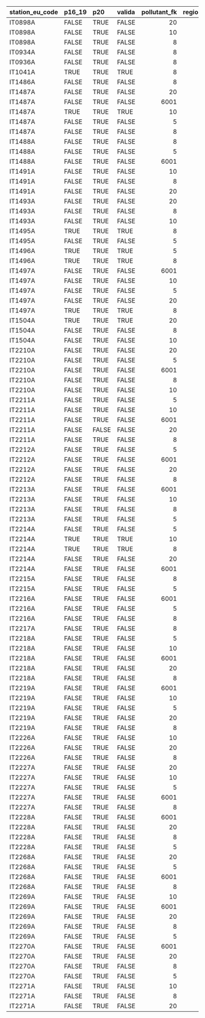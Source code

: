 

|station_eu_code |p16_19 |p20   |valida | pollutant_fk| region_id|regione  |provincia |
|:---------------|:------|:-----|:------|------------:|---------:|:--------|:---------|
|IT0898A         |FALSE  |TRUE  |FALSE  |           20|        15|CAMPANIA |Napoli    |
|IT0898A         |FALSE  |TRUE  |FALSE  |           10|        15|CAMPANIA |Napoli    |
|IT0898A         |FALSE  |TRUE  |FALSE  |            8|        15|CAMPANIA |Napoli    |
|IT0934A         |FALSE  |TRUE  |FALSE  |            8|        15|CAMPANIA |Benevento |
|IT0936A         |FALSE  |TRUE  |FALSE  |            8|        15|CAMPANIA |Avellino  |
|IT1041A         |TRUE   |TRUE  |TRUE   |            8|        15|CAMPANIA |Salerno   |
|IT1486A         |FALSE  |TRUE  |FALSE  |            8|        15|CAMPANIA |Caserta   |
|IT1487A         |FALSE  |TRUE  |FALSE  |           20|        15|CAMPANIA |Caserta   |
|IT1487A         |FALSE  |TRUE  |FALSE  |         6001|        15|CAMPANIA |Caserta   |
|IT1487A         |TRUE   |TRUE  |TRUE   |           10|        15|CAMPANIA |Caserta   |
|IT1487A         |FALSE  |TRUE  |FALSE  |            5|        15|CAMPANIA |Caserta   |
|IT1487A         |FALSE  |TRUE  |FALSE  |            8|        15|CAMPANIA |Caserta   |
|IT1488A         |FALSE  |TRUE  |FALSE  |            8|        15|CAMPANIA |Caserta   |
|IT1488A         |FALSE  |TRUE  |FALSE  |            5|        15|CAMPANIA |Caserta   |
|IT1488A         |FALSE  |TRUE  |FALSE  |         6001|        15|CAMPANIA |Caserta   |
|IT1491A         |FALSE  |TRUE  |FALSE  |           10|        15|CAMPANIA |Napoli    |
|IT1491A         |FALSE  |TRUE  |FALSE  |            8|        15|CAMPANIA |Napoli    |
|IT1491A         |FALSE  |TRUE  |FALSE  |           20|        15|CAMPANIA |Napoli    |
|IT1493A         |FALSE  |TRUE  |FALSE  |           20|        15|CAMPANIA |Napoli    |
|IT1493A         |FALSE  |TRUE  |FALSE  |            8|        15|CAMPANIA |Napoli    |
|IT1493A         |FALSE  |TRUE  |FALSE  |           10|        15|CAMPANIA |Napoli    |
|IT1495A         |TRUE   |TRUE  |TRUE   |            8|        15|CAMPANIA |Napoli    |
|IT1495A         |FALSE  |TRUE  |FALSE  |            5|        15|CAMPANIA |Napoli    |
|IT1496A         |TRUE   |TRUE  |TRUE   |            5|        15|CAMPANIA |Napoli    |
|IT1496A         |TRUE   |TRUE  |TRUE   |            8|        15|CAMPANIA |Napoli    |
|IT1497A         |FALSE  |TRUE  |FALSE  |         6001|        15|CAMPANIA |Napoli    |
|IT1497A         |FALSE  |TRUE  |FALSE  |           10|        15|CAMPANIA |Napoli    |
|IT1497A         |FALSE  |TRUE  |FALSE  |            5|        15|CAMPANIA |Napoli    |
|IT1497A         |FALSE  |TRUE  |FALSE  |           20|        15|CAMPANIA |Napoli    |
|IT1497A         |TRUE   |TRUE  |TRUE   |            8|        15|CAMPANIA |Napoli    |
|IT1504A         |TRUE   |TRUE  |TRUE   |           20|        15|CAMPANIA |Salerno   |
|IT1504A         |FALSE  |TRUE  |FALSE  |            8|        15|CAMPANIA |Salerno   |
|IT1504A         |FALSE  |TRUE  |FALSE  |           10|        15|CAMPANIA |Salerno   |
|IT2210A         |FALSE  |TRUE  |FALSE  |           20|        15|CAMPANIA |Avellino  |
|IT2210A         |FALSE  |TRUE  |FALSE  |            5|        15|CAMPANIA |Avellino  |
|IT2210A         |FALSE  |TRUE  |FALSE  |         6001|        15|CAMPANIA |Avellino  |
|IT2210A         |FALSE  |TRUE  |FALSE  |            8|        15|CAMPANIA |Avellino  |
|IT2210A         |FALSE  |TRUE  |FALSE  |           10|        15|CAMPANIA |Avellino  |
|IT2211A         |FALSE  |TRUE  |FALSE  |            5|        15|CAMPANIA |Napoli    |
|IT2211A         |FALSE  |TRUE  |FALSE  |           10|        15|CAMPANIA |Napoli    |
|IT2211A         |FALSE  |TRUE  |FALSE  |         6001|        15|CAMPANIA |Napoli    |
|IT2211A         |FALSE  |FALSE |FALSE  |           20|        15|CAMPANIA |Napoli    |
|IT2211A         |FALSE  |TRUE  |FALSE  |            8|        15|CAMPANIA |Napoli    |
|IT2212A         |FALSE  |TRUE  |FALSE  |            5|        15|CAMPANIA |Napoli    |
|IT2212A         |FALSE  |TRUE  |FALSE  |         6001|        15|CAMPANIA |Napoli    |
|IT2212A         |FALSE  |TRUE  |FALSE  |           20|        15|CAMPANIA |Napoli    |
|IT2212A         |FALSE  |TRUE  |FALSE  |            8|        15|CAMPANIA |Napoli    |
|IT2213A         |FALSE  |TRUE  |FALSE  |         6001|        15|CAMPANIA |Salerno   |
|IT2213A         |FALSE  |TRUE  |FALSE  |           10|        15|CAMPANIA |Salerno   |
|IT2213A         |FALSE  |TRUE  |FALSE  |            8|        15|CAMPANIA |Salerno   |
|IT2213A         |FALSE  |TRUE  |FALSE  |            5|        15|CAMPANIA |Salerno   |
|IT2214A         |FALSE  |TRUE  |FALSE  |            5|        15|CAMPANIA |Salerno   |
|IT2214A         |TRUE   |TRUE  |TRUE   |           10|        15|CAMPANIA |Salerno   |
|IT2214A         |TRUE   |TRUE  |TRUE   |            8|        15|CAMPANIA |Salerno   |
|IT2214A         |FALSE  |TRUE  |FALSE  |           20|        15|CAMPANIA |Salerno   |
|IT2214A         |FALSE  |TRUE  |FALSE  |         6001|        15|CAMPANIA |Salerno   |
|IT2215A         |FALSE  |TRUE  |FALSE  |            8|        15|CAMPANIA |Benevento |
|IT2215A         |FALSE  |TRUE  |FALSE  |            5|        15|CAMPANIA |Benevento |
|IT2216A         |FALSE  |TRUE  |FALSE  |         6001|        15|CAMPANIA |Napoli    |
|IT2216A         |FALSE  |TRUE  |FALSE  |            5|        15|CAMPANIA |Napoli    |
|IT2216A         |FALSE  |TRUE  |FALSE  |            8|        15|CAMPANIA |Napoli    |
|IT2217A         |FALSE  |TRUE  |FALSE  |            8|        15|CAMPANIA |Napoli    |
|IT2218A         |FALSE  |TRUE  |FALSE  |            5|        15|CAMPANIA |Caserta   |
|IT2218A         |FALSE  |TRUE  |FALSE  |           10|        15|CAMPANIA |Caserta   |
|IT2218A         |FALSE  |TRUE  |FALSE  |         6001|        15|CAMPANIA |Caserta   |
|IT2218A         |FALSE  |TRUE  |FALSE  |           20|        15|CAMPANIA |Caserta   |
|IT2218A         |FALSE  |TRUE  |FALSE  |            8|        15|CAMPANIA |Caserta   |
|IT2219A         |FALSE  |TRUE  |FALSE  |         6001|        15|CAMPANIA |Napoli    |
|IT2219A         |FALSE  |TRUE  |FALSE  |           10|        15|CAMPANIA |Napoli    |
|IT2219A         |FALSE  |TRUE  |FALSE  |            5|        15|CAMPANIA |Napoli    |
|IT2219A         |FALSE  |TRUE  |FALSE  |           20|        15|CAMPANIA |Napoli    |
|IT2219A         |FALSE  |TRUE  |FALSE  |            8|        15|CAMPANIA |Napoli    |
|IT2226A         |FALSE  |TRUE  |FALSE  |           10|        15|CAMPANIA |Napoli    |
|IT2226A         |FALSE  |TRUE  |FALSE  |           20|        15|CAMPANIA |Napoli    |
|IT2226A         |FALSE  |TRUE  |FALSE  |            8|        15|CAMPANIA |Napoli    |
|IT2227A         |FALSE  |TRUE  |FALSE  |           20|        15|CAMPANIA |Avellino  |
|IT2227A         |FALSE  |TRUE  |FALSE  |           10|        15|CAMPANIA |Avellino  |
|IT2227A         |FALSE  |TRUE  |FALSE  |            5|        15|CAMPANIA |Avellino  |
|IT2227A         |FALSE  |TRUE  |FALSE  |         6001|        15|CAMPANIA |Avellino  |
|IT2227A         |FALSE  |TRUE  |FALSE  |            8|        15|CAMPANIA |Avellino  |
|IT2228A         |FALSE  |TRUE  |FALSE  |         6001|        15|CAMPANIA |Benevento |
|IT2228A         |FALSE  |TRUE  |FALSE  |           20|        15|CAMPANIA |Benevento |
|IT2228A         |FALSE  |TRUE  |FALSE  |            8|        15|CAMPANIA |Benevento |
|IT2228A         |FALSE  |TRUE  |FALSE  |            5|        15|CAMPANIA |Benevento |
|IT2268A         |FALSE  |TRUE  |FALSE  |           20|        15|CAMPANIA |Salerno   |
|IT2268A         |FALSE  |TRUE  |FALSE  |            5|        15|CAMPANIA |Salerno   |
|IT2268A         |FALSE  |TRUE  |FALSE  |         6001|        15|CAMPANIA |Salerno   |
|IT2268A         |FALSE  |TRUE  |FALSE  |            8|        15|CAMPANIA |Salerno   |
|IT2269A         |FALSE  |TRUE  |FALSE  |           10|        15|CAMPANIA |Salerno   |
|IT2269A         |FALSE  |TRUE  |FALSE  |         6001|        15|CAMPANIA |Salerno   |
|IT2269A         |FALSE  |TRUE  |FALSE  |           20|        15|CAMPANIA |Salerno   |
|IT2269A         |FALSE  |TRUE  |FALSE  |            8|        15|CAMPANIA |Salerno   |
|IT2269A         |FALSE  |TRUE  |FALSE  |            5|        15|CAMPANIA |Salerno   |
|IT2270A         |FALSE  |TRUE  |FALSE  |         6001|        15|CAMPANIA |Napoli    |
|IT2270A         |FALSE  |TRUE  |FALSE  |           20|        15|CAMPANIA |Napoli    |
|IT2270A         |FALSE  |TRUE  |FALSE  |            8|        15|CAMPANIA |Napoli    |
|IT2270A         |FALSE  |TRUE  |FALSE  |            5|        15|CAMPANIA |Napoli    |
|IT2271A         |FALSE  |TRUE  |FALSE  |           10|        15|CAMPANIA |Caserta   |
|IT2271A         |FALSE  |TRUE  |FALSE  |            8|        15|CAMPANIA |Caserta   |
|IT2271A         |FALSE  |TRUE  |FALSE  |           20|        15|CAMPANIA |Caserta   |
